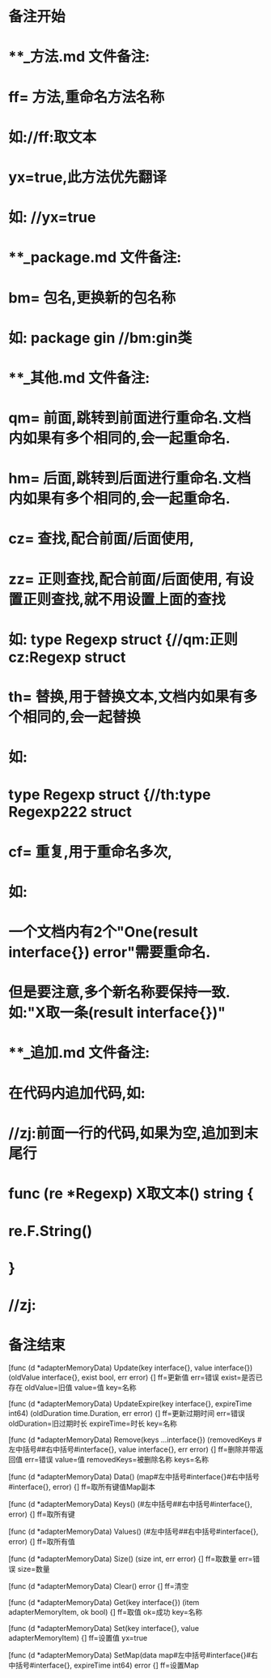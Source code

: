 # 备注开始
# **_方法.md 文件备注:
# ff= 方法,重命名方法名称
# 如://ff:取文本
#
# yx=true,此方法优先翻译
# 如: //yx=true

# **_package.md 文件备注:
# bm= 包名,更换新的包名称 
# 如: package gin //bm:gin类

# **_其他.md 文件备注:
# qm= 前面,跳转到前面进行重命名.文档内如果有多个相同的,会一起重命名.
# hm= 后面,跳转到后面进行重命名.文档内如果有多个相同的,会一起重命名.
# cz= 查找,配合前面/后面使用,
# zz= 正则查找,配合前面/后面使用, 有设置正则查找,就不用设置上面的查找
# 如: type Regexp struct {//qm:正则 cz:Regexp struct
#
# th= 替换,用于替换文本,文档内如果有多个相同的,会一起替换
# 如:
# type Regexp struct {//th:type Regexp222 struct
#
# cf= 重复,用于重命名多次,
# 如: 
# 一个文档内有2个"One(result interface{}) error"需要重命名.
# 但是要注意,多个新名称要保持一致. 如:"X取一条(result interface{})"

# **_追加.md 文件备注:
# 在代码内追加代码,如:
# //zj:前面一行的代码,如果为空,追加到末尾行
# func (re *Regexp) X取文本() string { 
# re.F.String()
# }
# //zj:
# 备注结束

[func (d *adapterMemoryData) Update(key interface{}, value interface{}) (oldValue interface{}, exist bool, err error) {]
ff=更新值
err=错误
exist=是否已存在
oldValue=旧值
value=值
key=名称

[func (d *adapterMemoryData) UpdateExpire(key interface{}, expireTime int64) (oldDuration time.Duration, err error) {]
ff=更新过期时间
err=错误
oldDuration=旧过期时长
expireTime=时长
key=名称

[func (d *adapterMemoryData) Remove(keys ...interface{}) (removedKeys #左中括号##右中括号#interface{}, value interface{}, err error) {]
ff=删除并带返回值
err=错误
value=值
removedKeys=被删除名称
keys=名称

[func (d *adapterMemoryData) Data() (map#左中括号#interface{}#右中括号#interface{}, error) {]
ff=取所有键值Map副本

[func (d *adapterMemoryData) Keys() (#左中括号##右中括号#interface{}, error) {]
ff=取所有键

[func (d *adapterMemoryData) Values() (#左中括号##右中括号#interface{}, error) {]
ff=取所有值

[func (d *adapterMemoryData) Size() (size int, err error) {]
ff=取数量
err=错误
size=数量

[func (d *adapterMemoryData) Clear() error {]
ff=清空

[func (d *adapterMemoryData) Get(key interface{}) (item adapterMemoryItem, ok bool) {]
ff=取值
ok=成功
key=名称

[func (d *adapterMemoryData) Set(key interface{}, value adapterMemoryItem) {]
ff=设置值
yx=true

[func (d *adapterMemoryData) SetMap(data map#左中括号#interface{}#右中括号#interface{}, expireTime int64) error {]
ff=设置Map
